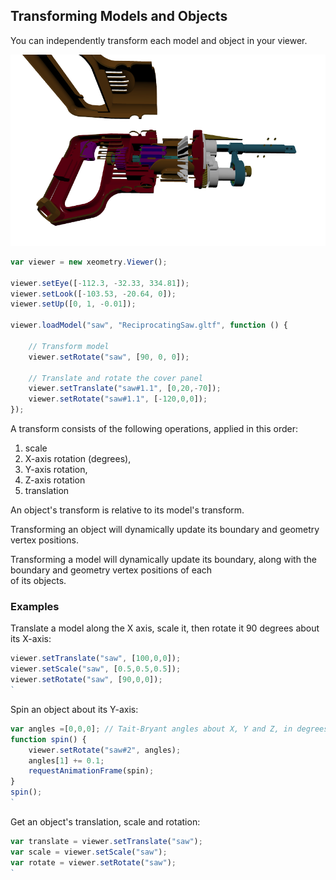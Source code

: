 ## Transforming Models and Objects

You can independently transform each model and object in your viewer.

[![](assets/transforming.png)](http://xeolabs.com/xeometry/examples/#guidebook_transforming)

````javascript
var viewer = new xeometry.Viewer();

viewer.setEye([-112.3, -32.33, 334.81]);
viewer.setLook([-103.53, -20.64, 0]);
viewer.setUp([0, 1, -0.01]);

viewer.loadModel("saw", "ReciprocatingSaw.gltf", function () {

    // Transform model
    viewer.setRotate("saw", [90, 0, 0]);

    // Translate and rotate the cover panel
    viewer.setTranslate("saw#1.1", [0,20,-70]);
    viewer.setRotate("saw#1.1", [-120,0,0]);
});
````

A transform consists of the following operations, applied in this order:

1. scale
2. X-axis rotation \(degrees\),
3. Y-axis rotation,
4. Z-axis rotation
5. translation

An object's transform is relative to its model's transform.

Transforming an object will dynamically update its boundary and geometry vertex positions.

Transforming a model will dynamically update its boundary, along with the boundary and geometry vertex positions of each  
of its objects.

### Examples

Translate a model along the X axis, scale it, then rotate it 90 degrees about its X-axis:

```javascript
viewer.setTranslate("saw", [100,0,0]);
viewer.setScale("saw", [0.5,0.5,0.5]);
viewer.setRotate("saw", [90,0,0]);
`
```

Spin an object about its Y-axis:

```javascript
var angles =[0,0,0]; // Tait-Bryant angles about X, Y and Z, in degrees
function spin() {
    viewer.setRotate("saw#2", angles);
    angles[1] += 0.1;
    requestAnimationFrame(spin);
}
spin();
`
```

Get an object's translation, scale and rotation:

```javascript
var translate = viewer.setTranslate("saw");
var scale = viewer.setScale("saw");
var rotate = viewer.setRotate("saw");
`
```



